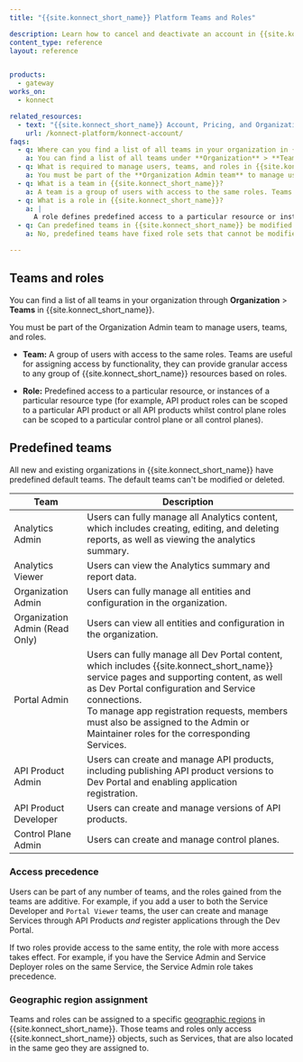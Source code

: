 ```yaml
---
title: "{{site.konnect_short_name}} Platform Teams and Roles"

description: Learn how to cancel and deactivate an account in {{site.konnect_short_name}}
content_type: reference
layout: reference


products:
  - gateway
works_on:
  - konnect

related_resources:
  - text: "{{site.konnect_short_name}} Account, Pricing, and Organization Deactivation"
    url: /konnect-platform/konnect-account/
faqs:
  - q: Where can you find a list of all teams in your organization in {{site.konnect_short_name}}?
    a: You can find a list of all teams under **Organization** > **Teams** in {{site.konnect_short_name}}.
  - q: What is required to manage users, teams, and roles in {{site.konnect_short_name}}?
    a: You must be part of the **Organization Admin team** to manage users, teams, and roles.
  - q: What is a team in {{site.konnect_short_name}}?
    a: A team is a group of users with access to the same roles. Teams allow assigning access to {{site.konnect_short_name}} resources based on roles.
  - q: What is a role in {{site.konnect_short_name}}?
    a: |
      A role defines predefined access to a particular resource or instances of a resource type. For example, API product roles can be scoped to a specific API product or all API products, while control plane roles can be scoped to a specific control plane or all control planes.
  - q: Can predefined teams in {{site.konnect_short_name}} be modified or deleted?
    a: No, predefined teams have fixed role sets that cannot be modified or deleted.

---
```



## Teams and roles

You can find a list of all teams in your organization through **Organization** > **Teams** in {{site.konnect_short_name}}.

You must be part of the Organization Admin team to manage users, teams, and
roles.

* **Team:** A group of users with access to the same roles. Teams are useful
for assigning access by functionality, they can provide granular access to
any group of {{site.konnect_short_name}} resources based on roles.

* **Role:** Predefined access to a particular resource, or
instances of a particular resource type (for example, API product roles can be scoped to a particular API product or all API products whilst control plane roles can be scoped to a particular control plane or all control planes).

## Predefined teams

All new and existing organizations in {{site.konnect_short_name}} have predefined default teams. The default teams can't be modified or deleted.

| Team                           | Description  |
|--------------------------------|--------------|
| Analytics Admin                | Users can fully manage all Analytics content, which includes creating, editing, and deleting reports, as well as viewing the analytics summary. |
| Analytics Viewer               | Users can view the Analytics summary and report data.|
| Organization Admin             | Users can fully manage all entities and configuration in the organization. |
| Organization Admin (Read Only) | Users can view all entities and configuration in the organization. |
| Portal Admin                   | Users can fully manage all Dev Portal content, which includes {{site.konnect_short_name}} service pages and supporting content, as well as Dev Portal configuration and Service connections. <br> To manage app registration requests, members must also be assigned to the Admin or Maintainer roles for the corresponding Services.|
| API Product Admin              | Users can create and manage API products, including publishing API product versions to Dev Portal and enabling application registration.|  
| API Product Developer          | Users can create and manage versions of API products. |
| Control Plane Admin            | Users can create and manage control planes. | 


### Access precedence

Users can be part of any number of teams, and the roles gained from the teams
are additive. For example, if you add a user to both the Service Developer and
`Portal Viewer` teams, the user can create and manage Services
through API Products _and_ register applications through the Dev Portal.

If two roles provide access to the same entity, the role with more access
takes effect. For example, if you have the Service Admin and Service Deployer
roles on the same Service, the Service Admin role takes precedence.

### Geographic region assignment

Teams and roles can be assigned to a specific [geographic regions](/konnect-geos/) in {{site.konnect_short_name}}. Those teams and roles only access {{site.konnect_short_name}} objects, such as Services, that are also located in the same geo they are assigned to.
